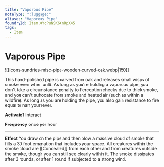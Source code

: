 ```yaml
---
title: "Vaporous Pipe"
noteType: ":luggage:"
aliases: "Vaporous Pipe"
foundryId: Item.OYcPuNSK6CnRpX45
tags:
  - Item
---
```


# Vaporous Pipe
![[icons-sundries-misc-pipe-wooden-curved-oak.webp|150]]

This hand-polished pipe is carved from oak and releases small wisps of smoke even when unlit. As long as you're holding a vaporous pipe, you don't take a circumstance penalty to Perception checks due to thick smoke, and you can't suffocate from smoke and heated air (such as within a wildfire). As long as you are holding the pipe, you also gain resistance to fire equal to half your level.

**Activate**1 Interact

**Frequency** once per hour

* * *

**Effect** You draw on the pipe and then blow a massive cloud of smoke that fills a 30 foot emanation that includes your space. All creatures within the smoke cloud are [[Concealed]] from each other and from creatures outside the smoke, though you can still see clearly within it. The smoke dissipates after 3 rounds, or after 1 round if subjected to a strong wind.
